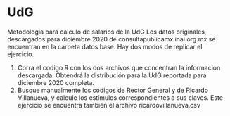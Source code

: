 # UdG
Metodologia para calculo de salarios de la UdG
Los datos originales, descargados para diciembre 2020 de consultapublicamx.inai.org.mx se encuentran en la carpeta datos base. 
Hay dos modos de replicar el ejercicio. 
1. Corra el codigo R con los dos archivos que concentran la informacion descargada. Obtendrá la distribución para la UdG reportada para diciembre 2020 completa. 
2. Busque manualmente los códigos de Rector General y de Ricardo Villanueva, y calcule los estímulos correspondientes a sus claves. Este ejercicio se encuentra también el archivo ricardovillanueva.csv
